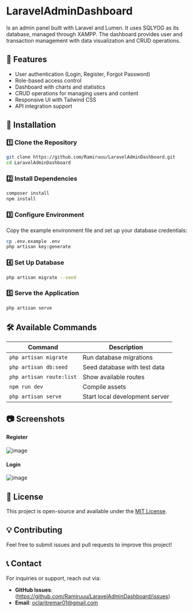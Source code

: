 # LaravelAdminDashboard
Is an admin panel built with Laravel and Lumen. It uses SQLYOG as its database, managed through XAMPP. The dashboard provides user and transaction management with data visualization and CRUD operations.

## 🚀 Features
- User authentication (Login, Register, Forgot Password)
- Role-based access control
- Dashboard with charts and statistics
- CRUD operations for managing users and content
- Responsive UI with Tailwind CSS
- API integration support

## 📌 Installation

### 1️⃣ Clone the Repository
```sh
git clone https://github.com/Ramiruuu/LaravelAdminDashboard.git
cd LaravelAdminDashboard
```

### 2️⃣ Install Dependencies
```sh
composer install
npm install
```

### 3️⃣ Configure Environment
Copy the example environment file and set up your database credentials:
```sh
cp .env.example .env
php artisan key:generate
```

### 4️⃣ Set Up Database
```sh
php artisan migrate --seed
```

### 5️⃣ Serve the Application
```sh
php artisan serve
```

## 🛠️ Available Commands
| Command | Description |
|---------|-------------|
| `php artisan migrate` | Run database migrations |
| `php artisan db:seed` | Seed database with test data |
| `php artisan route:list` | Show available routes |
| `npm run dev` | Compile assets |
| `php artisan serve` | Start local development server |

## 📷 Screenshots

#### Register
![image](https://github.com/user-attachments/assets/bd3c08a9-2476-46ff-8d9d-ae388f6d9a95)

#### Login 
![image](https://github.com/user-attachments/assets/3627b88f-1adf-4a12-88ac-0aa1944323f4)


## 📜 License
This project is open-source and available under the [MIT License](LICENSE).

## 💡 Contributing
Feel free to submit issues and pull requests to improve this project!

## 📞 Contact
For inquiries or support, reach out via:
- **GitHub Issues**: (https://github.com/Ramiruuu/LaravelAdminDashboard/issues)
- **Email**: oclaritremar01@gmail.com

